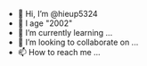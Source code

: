 - 👋 Hi, I’m @hieup5324
- 👀 I age "2002"
- 🌱 I’m currently learning ...
- 💞️ I’m looking to collaborate on ...
- 📫 How to reach me ...

<!---
hieup5324/hieup5324 is a ✨ special ✨ repository because its `README.md` (this file) appears on your GitHub profile.
You can click the Preview link to take a look at your changes.
--->
